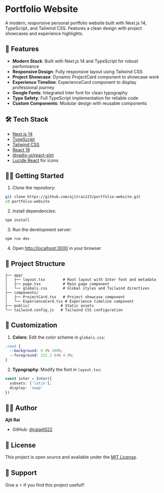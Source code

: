 # Portfolio Website

A modern, responsive personal portfolio website built with Next.js 14, TypeScript, and Tailwind CSS. Features a clean design with project showcases and experience highlights.

## 🚀 Features

- **Modern Stack**: Built with Next.js 14 and TypeScript for robust performance
- **Responsive Design**: Fully responsive layout using Tailwind CSS
- **Project Showcase**: Dynamic ProjectCard component to showcase work
- **Experience Timeline**: ExperienceCard component to display professional journey
- **Google Fonts**: Integrated Inter font for clean typography
- **Type Safety**: Full TypeScript implementation for reliable code
- **Custom Components**: Modular design with reusable components

## 🛠️ Tech Stack

- [Next.js 14](https://nextjs.org/)
- [TypeScript](https://www.typescriptlang.org/)
- [Tailwind CSS](https://tailwindcss.com/)
- [React 18](https://reactjs.org/)
- [@radix-ui/react-slot](https://www.radix-ui.com/)
- [Lucide React](https://lucide.dev/) for icons

## 🏃‍♂️ Getting Started

1. Clone the repository:

```bash
git clone https://github.com/ajitrai123/portfolio-website.git
cd portfolio-website
```

2. Install dependencies:

```bash
npm install
```

3. Run the development server:

```bash
npm run dev
```

4. Open [http://localhost:3000](http://localhost:3000) in your browser

## 📁 Project Structure

```
├── app/
│   ├── layout.tsx        # Root layout with Inter font and metadata
│   ├── page.tsx          # Main page component
│   └── globals.css       # Global styles and Tailwind directives
├── components/
│   ├── ProjectCard.tsx   # Project showcase component
│   └── ExperienceCard.tsx # Experience timeline component
├── public/              # Static assets
└── tailwind.config.js   # Tailwind CSS configuration
```

## 🎨 Customization

1. **Colors**: Edit the color scheme in `globals.css`:

```css
:root {
  --background: 0 0% 100%;
  --foreground: 222.2 84% 4.9%;
}
```

2. **Typography**: Modify the font in `layout.tsx`:

```typescript
const inter = Inter({ 
  subsets: ['latin'],
  display: 'swap'
})
```

## 👨‍💻 Author

**Ajit Rai**
- GitHub: [@raiajit022](https://github.com/raiajit022)

## 📄 License

This project is open source and available under the [MIT License](LICENSE).

## 💫 Support

Give a ⭐️ if you find this project useful!!